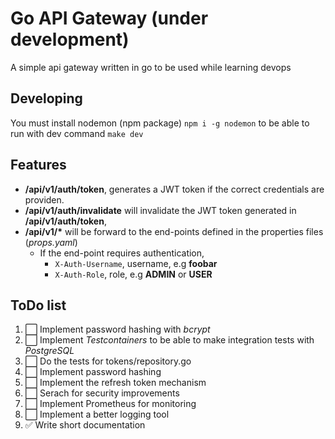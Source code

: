 # Go API Gateway (under development)
A simple api gateway written in go to be used while learning devops


## Developing
You must install nodemon (npm package) `npm i -g nodemon` to be able to run with dev command `make dev`


## Features
- **/api/v1/auth/token**, generates a JWT token if the correct credentials are providen.
- **/api/v1/auth/invalidate** will invalidate the JWT token generated in **/api/v1/auth/token**,
- **/api/v1/\*** will be forward to the end-points defined in the properties files (*props.yaml*)
    - If the end-point requires authentication, 
        - `X-Auth-Username`, username, e.g **foobar**
        - `X-Auth-Role`, role, e.g **ADMIN** or **USER**


## ToDo list
1. ⬜️ Implement password hashing with *bcrypt*
1. ⬜️ Implement *Testcontainers* to be able to make integration tests with *PostgreSQL*
1. ⬜️ Do the tests for tokens/repository.go 
1. ⬜️ Implement password hashing 
1. ⬜️ Implement the refresh token mechanism 
1. ⬜️ Serach for security improvements
1. ⬜️ Implement Prometheus for monitoring
1. ⬜️ Implement a better logging tool
1. ✅ Write short documentation